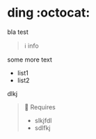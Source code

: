 # ding :octocat:

bla test

> :information_source: info

some more text

- list1
- list2

dlkj 

> :memo: Requires
>
> - slkjfdl
> - sdlfkj

